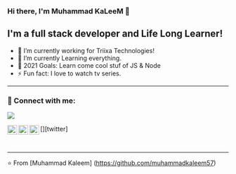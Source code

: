 ### Hi there, I'm Muhammad KaLeeM 👋


## I'm a full stack developer and Life Long Learner!
- 🔭 I’m currently working for Triixa Technologies!
- 🌱 I’m currently Learning everything.
- 🥅 2021 Goals: Learn come cool stuf of JS & Node
- ⚡ Fun fact: I love to  watch tv series.

---


### 🤝 Connect with me:
![](https://muhammadkaleem.me)

[<img align="left" alt="muhammad-kaleem | LinkedIn" width="22px" src="https://cdn.jsdelivr.net/npm/simple-icons@v3/icons/linkedin.svg"/>][linkedin]

[<img align="left" alt="muhammad-kaleem | Gmail" width="22px" src="https://cdn.jsdelivr.net/npm/simple-icons@v3/icons/gmail.svg"/>][gmail]

[<img align="left" alt="muhammad-kaleem | Twitter" width="22px" src="https://cdn.jsdelivr.net/npm/simple-icons@v3/icons/twitter.svg"/>][twitter]

<br>

---

[linkedin]: https://www.linkedin.com/in/muhammad-kaleem-603b0711a/
[gmail]: mailto:muhammadkaleem57@gmail.com
[leetcode]: https://twitter.com/kaleem57s

⭐️ From [Muhammad Kaleem] (https://github.com/muhammadkaleem57)
